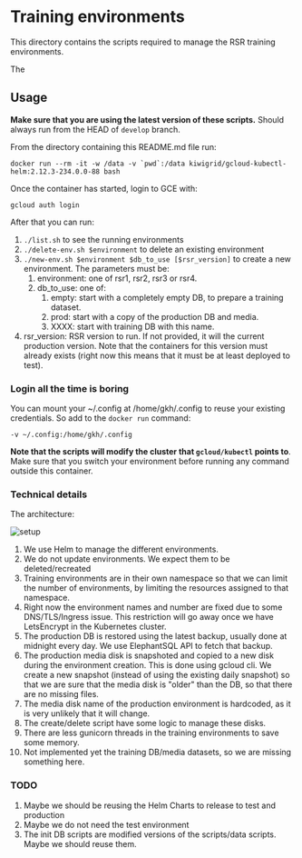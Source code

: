 # Training environments

This directory contains the scripts required to manage the RSR training environments.

The 


## Usage

**Make sure that you are using the latest version of these scripts.** Should always run from the HEAD of `develop` branch.

From the directory containing this README.md file run:

    docker run --rm -it -w /data -v `pwd`:/data kiwigrid/gcloud-kubectl-helm:2.12.3-234.0.0-88 bash

Once the container has started, login to GCE with: 

    gcloud auth login

After that you can run:

1. `./list.sh` to see the running environments
1. `./delete-env.sh $environment` to delete an existing environment
1. `./new-env.sh $environment $db_to_use [$rsr_version]` to create a new environment. The parameters must be:
   1. environment: one of rsr1, rsr2, rsr3 or rsr4. 
   1. db_to_use: one of:
       1. empty: start with a completely empty DB, to prepare a training dataset.
       1. prod: start with a copy of the production DB and media.
       1. XXXX: start with training DB with this name.
  1. rsr_version: RSR version to run. If not provided, it will the current production version. 
  Note that the containers for this version must already exists (right now this means that it must be at least deployed to test).

### Login all the time is boring

You can mount your ~/.config at /home/gkh/.config to reuse your existing credentials. So add to the `docker run` command: 

    -v ~/.config:/home/gkh/.config

**Note that the scripts will modify the cluster that `gcloud/kubectl` points to**. Make sure that you switch your environment before running any command outside this container.
     
### Technical details

The architecture:

![setup](http://www.plantuml.com/plantuml/proxy?cache=no&src=https://raw.githubusercontent.com/akvo/akvo-rsr/develop/ci/rsrchart/architecture.puml)

1. We use Helm to manage the different environments.
1. We do not update environments. We expect them to be deleted/recreated
1. Training environments are in their own namespace so that we can limit the number of environments, by limiting the resources assigned to that namespace.
1. Right now the environment names and number are fixed due to some DNS/TLS/Ingress issue. This restriction will go away once we have LetsEncrypt in the Kubernetes cluster.
1. The production DB is restored using the latest backup, usually done at midnight every day. We use ElephantSQL API to fetch that backup.
1. The production media disk is snapshoted and copied to a new disk during the environment creation. This is done using gcloud cli. We create a new snapshot (instead of using the existing daily snapshot) so that we are sure that the media disk is "older" than the DB, so that there are no missing files.  
1. The media disk name of the production environment is hardcoded, as it is very unlikely that it will change.
1. The create/delete script have some logic to manage these disks.
1. There are less gunicorn threads in the training environments to save some memory.
1. Not implemented yet the training DB/media datasets, so we are missing something here.

### TODO

1. Maybe we should be reusing the Helm Charts to release to test and production
1. Maybe we do not need the test environment
1. The init DB scripts are modified versions of the scripts/data scripts. Maybe we should reuse them.